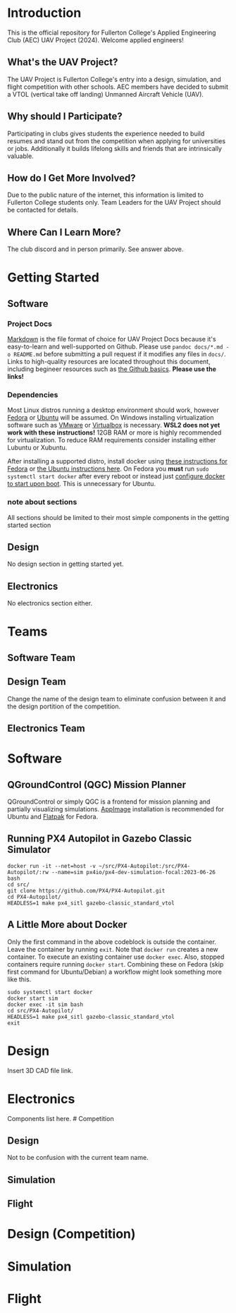 Introduction
============

This is the official repository for Fullerton College's Applied
Engineering Club (AEC) UAV Project (2024). Welcome applied engineers!

What's the UAV Project?
-----------------------

The UAV Project is Fullerton College's entry into a design, simulation,
and flight competition with other schools. AEC members have decided to
submit a VTOL (vertical take off landing) Unmanned Aircraft Vehicle
(UAV).

Why should I Participate?
-------------------------

Participating in clubs gives students the experience needed to build
resumes and stand out from the competition when applying for
universities or jobs. Additionally it builds lifelong skills and friends
that are intrinsically valuable.

How do I Get More Involved?
---------------------------

Due to the public nature of the internet, this information is limited to
Fullerton College students only. Team Leaders for the UAV Project should
be contacted for details.

Where Can I Learn More?
-----------------------

The club discord and in person primarily. See answer above.

Getting Started
===============

Software
--------

### Project Docs

[Markdown](https://www.markdownguide.org/basic-syntax/) is the file
format of choice for UAV Project Docs because it's easy-to-learn and
well-supported on Github. Please use `pandoc docs/*.md -o README.md`
before submitting a pull request if it modifies any files in `docs/`.
Links to high-quality resources are located throughout this document,
including begineer resources such as [the Github
basics](https://docs.github.com/en/get-started). **Please use the
links!**

### Dependencies

Most Linux distros running a desktop environment should work, however
[Fedora](https://docs.fedoraproject.org/en-US/fedora/latest/getting-started/)
or [Ubuntu](https://ubuntu.com/tutorials/install-ubuntu-desktop) will be
assumed. On Windows installing virtualization software such as
[VMware](https://en.wikipedia.org/wiki/VMware_Workstation_Player) or
[Virtualbox](https://en.wikipedia.org/wiki/VirtualBox) is necessary.
**WSL2 does not yet work with these instructions!** 12GB RAM or more is
highly recommended for virtualization. To reduce RAM requirements
consider installing either Lubuntu or Xubuntu.

After installing a supported distro, install docker using [these
instructions for Fedora](https://docs.docker.com/engine/install/fedora/)
or [the Ubuntu instructions
here](https://docs.docker.com/engine/install/ubuntu/). On Fedora you
**must** run `sudo systemctl start docker` after every reboot or instead
just [configure docker to start upon
boot](https://docs.docker.com/engine/install/linux-postinstall/#configure-docker-to-start-on-boot-with-systemd).
This is unnecessary for Ubuntu.

### note about sections

All sections should be limited to their most simple components in the
getting started section

Design
------

No design section in getting started yet.

Electronics
-----------

No electronics section either.

Teams
=====

Software Team
-------------

Design Team
-----------

Change the name of the design team to eliminate confusion between it and
the design portition of the competition.

Electronics Team
----------------

Software
========

QGroundControl (QGC) Mission Planner
------------------------------------

QGroundControl or simply QGC is a frontend for mission planning and
partially visualizing simulations.
[AppImage](https://docs.qgroundcontrol.com/master/en/getting_started/download_and_install.html)
installation is recommended for Ubuntu and
[Flatpak](https://flathub.org/apps/org.mavlink.qgroundcontrol) for
Fedora.

Running PX4 Autopilot in Gazebo Classic Simulator
-------------------------------------------------

    docker run -it --net=host -v ~/src/PX4-Autopilot:/src/PX4-Autopilot/:rw --name=sim px4io/px4-dev-simulation-focal:2023-06-26 bash
    cd src/
    git clone https://github.com/PX4/PX4-Autopilot.git
    cd PX4-Autopilot/
    HEADLESS=1 make px4_sitl gazebo-classic_standard_vtol

A Little More about Docker
--------------------------

Only the first command in the above codeblock is outside the container.
Leave the container by running `exit`. Note that `docker run` creates a
new container. To execute an existing container use `docker exec`. Also,
stopped containers require running `docker start`. Combining these on
Fedora (skip first command for Ubuntu/Debian) a workflow might look
something more like this.

    sudo systemctl start docker
    docker start sim
    docker exec -it sim bash
    cd src/PX4-Autopilot/
    HEADLESS=1 make px4_sitl gazebo-classic_standard_vtol
    exit

Design
======

Insert 3D CAD file link.

Electronics
===========

Components list here. \# Competition

Design
------

Not to be confusion with the current team name.

Simulation
----------

Flight
------

Design (Competition)
====================

Simulation
==========

Flight
======

